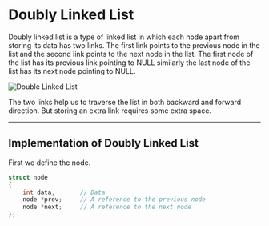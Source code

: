 
# Doubly Linked List

Doubly linked list is a type of linked list in which each node apart from storing its data has two links. The first link points to the previous node in the list and the second link points to the next node in the list. The first node of the list has its previous link pointing to NULL similarly the last node of the list has its next node pointing to NULL.

![Double Linked List](https://www.studytonight.com/data-structures/images/doubly-linked-list-1.png)

  

The two links help us to traverse the list in both backward and forward direction. But storing an extra link requires some extra space.

----------

## Implementation of Doubly Linked List

First we define the node.

```c++
struct node
{
	int data;     	// Data
	node *prev;  	// A reference to the previous node
	node *next; 	// A reference to the next node
};
```
